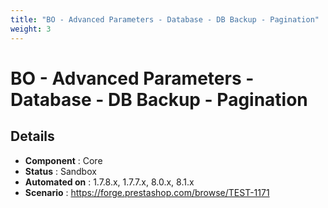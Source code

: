 ```yaml
---
title: "BO - Advanced Parameters - Database - DB Backup - Pagination"
weight: 3
---
```


# BO - Advanced Parameters - Database - DB Backup - Pagination
## Details
* **Component** : Core
* **Status** : Sandbox
* **Automated on** : 1.7.8.x, 1.7.7.x, 8.0.x, 8.1.x
* **Scenario** : https://forge.prestashop.com/browse/TEST-1171

